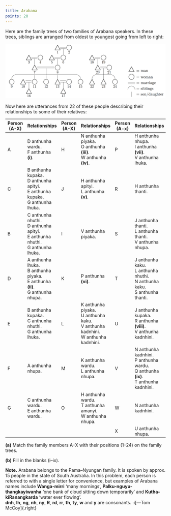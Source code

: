 ```yaml
---
title: Arabana
points: 20
---
```


Here are the family trees of two families of Arabana speakers. In
these trees, siblings are arranged from oldest to youngest going from left to right:

![Family Tree](../../pimg/iol2022i4-1.png)

Now here are utterances from 22 of these people describing their relationships to some of
their relatives:

| Person (A-X) | Relationships | Person (A-X) | Relationships | Person (A-x) | Relationships |
| - | - | - | - | - | - |
| A | D anthunha wardu.<br>F anthunha **(i)**. | H | N anthunha piyaka.<br>O anthunha **(iii)**.<br>W anthunha **(iv)**. | P | H anthunha nhupa.<br>I anthunha **(vii)**.<br>V anthunha lhuka. |
| C | B anthunha kupaka.<br>D anthunha apityi.<br>E anthunha kupaka.<br>G anthunha lhuka. | J | H anthunha apityi.<br>L anthunha  **(v)**. | R | H anthunha thanti. |
| B | C anthunha nhuthi.<br>D anthunha apityi.<br>E anthunha nhuthi.<br>G anthunha lhuka. | I | V anthunha piyaka. |  S | J anthunha thanti.<br>L anthunha thanti.<br>V anthunha nhupa. |
| D | A anthunha lhuka.<br>B anthunha piyaka.<br>E anthunha  **(ii)**.<br>G anthunha nhupa. | K | P anthunha **(vi)**. | T | J anthunha kaku.<br>L anthunha nhuthi.<br>N anthunha kaku.<br>S anthunha thanti. | 
| E | B anthunha kupaka.<br>C anthunha nhuthi.<br>G anthunha lhuka. | L | K anthunha piyaka.<br>U anthunha kaku.<br>V anthunha kadnhini.<br>W anthunha kadnhini. | U | J anthunha kupaka.<br>R anthunha **(viii)**.<br>V anthunha kadnhini. |
| F | A anthunha nhupa. | M | K anthunha wardu.<br>L anthunha nhupa. | V | N anthunha kadnhini.<br>P anthunha wardu.<br>Q anthunha **(ix)**.<br>T anthunha kadnhini. |
| G | C anthunha wardu.<br>E anthunha wardu. | O | H anthunha wardu.<br>T anthunha amanyi.<br>W anthunha nhupa. | W | N anthunha kadnhini. | 
| | | | | X | U anthunha nhupa. |

**(a)** Match the family members A–X with their positions (1–24) on the family trees.

**(b)** Fill in the blanks (i–ix).

**Note.** Arabana belongs to the Pama–Nyungan family. It is spoken by approx. 15 people in the
state of South Australia.
In this problem, each person is referred to with a single letter for convenience, but examples
of Arabana names include **Wanga-mirri** ‘many mornings’, **Palku-nguyu-thangkayiwanha** ‘one
bank of cloud sitting down temporarily’ and **Kutha-kiRanangkarda** ‘water ever flowing’.
<br>**dnh**, **lh**, **ng**, **nh**, **ny**, **R**, **rd**, **rr**, **th**, **ty**, **w** and **y** are consonants. :i[—Tom McCoy]{.right}